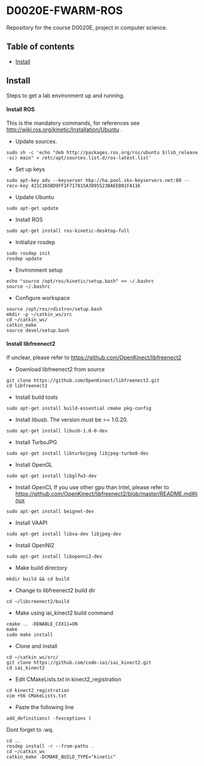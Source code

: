 # D0020E-FWARM-ROS
Repository for the course D0020E, project in computer science. 

## Table of contents
- [Install](#install)

## Install
Steps to get a lab environment up and running.

#### Install ROS
This is the mandatory commands, for references see http://wiki.ros.org/kinetic/Installation/Ubuntu .
* Update sources.
```
sudo sh -c 'echo "deb http://packages.ros.org/ros/ubuntu $(lsb_release -sc) main" > /etc/apt/sources.list.d/ros-latest.list'  
```
* Set up keys
```
sudo apt-key adv --keyserver hkp://ha.pool.sks-keyservers.net:80 --recv-key 421C365BD9FF1F717815A3895523BAEEB01FA116
```
* Update Ubuntu 
```
sudo apt-get update
```
* Install ROS
```
sudo apt-get install ros-kinetic-desktop-full
```
* Initialize rosdep
``` 
sudo rosdep init
rosdep update 
```
* Environment setup
```
echo "source /opt/ros/kinetic/setup.bash" >> ~/.bashrc
source ~/.bashrc
```
* Configure workspace
```
source /opt/ros/<distro>/setup.bash
mkdir -p ~/catkin_ws/src
cd ~/catkin_ws/
catkin_make
source devel/setup.bash
```
#### Install libfreenect2
If unclear, please refer to https://github.com/OpenKinect/libfreenect2
* Download libfreenect2 from source
```
git clone https://github.com/OpenKinect/libfreenect2.git
cd libfreenect2
```
* Install build tools
```
sudo apt-get install build-essential cmake pkg-config
```
* Install libusb. The version must be >= 1.0.20. 
```
sudo apt-get install libusb-1.0-0-dev
```
* Install TurboJPG
```
sudo apt-get install libturbojpeg libjpeg-turbo8-dev
```
* Install OpenGL 
```
sudo apt-get install libglfw3-dev
```
* Install OpenCL 
If you use other gpu than Intel, please refer to https://github.com/OpenKinect/libfreenect2/blob/master/README.md#linux
```
sudo apt-get install beignet-dev
```
* Install VAAPI
```
sudo apt-get install libva-dev libjpeg-dev
```
* Install OpenNI2
```
sudo apt-get install libopenni2-dev
```
* Make build directory
```
mkdir build && cd build
```

* Change to libfreenect2 build dir
```
cd ~/libcreenect2/build
```
* Make using iai_kinect2 build command
```
cmake .. -DENABLE_CXX11=ON
make
sudo make install 
```
* Clone and install
```
cd ~/catkin_ws/src/
git clone https://github.com/code-iai/iai_kinect2.git
cd iai_kinect2
```
* Edit CMakeLists.txt in kinect2_registration
```
cd kinect2_registration
vim +56 CMakeLists.txt
```
* Paste the following line
```
add_definitions( -fexceptions )
```
Dont forget to :wq.
```
cd ..
rosdep install -r --from-paths .
cd ~/catkin_ws
catkin_make -DCMAKE_BUILD_TYPE="kinetic"
```

